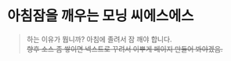 # 아침잠을 깨우는 모닝 씨에스에스
> 하는 이유가 뭡니까?
> 아침에 졸려서 잠 깨야 합니다.<br/>
~~향후 소스 좀 쌓이면 넥스트로 꾸려서 이뿌게 페이지 만들어 봐야겠음.~~
